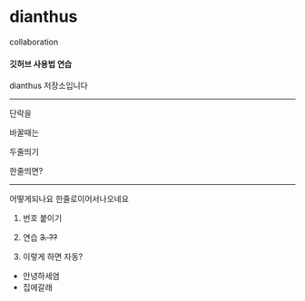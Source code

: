 # dianthus
collaboration


#### 깃허브 사용법 연습
dianthus 저장소입니다

---

단락을


바꿀때는

두줄띄기

한줄띄면?
******
어떻게되나요 한줄로이어서나오네요


1. 번호 붙이기

2. 연습
~~3. ??~~
4. 이렇게 하면 자동?

- 안녕하세염
- 집에갈래

